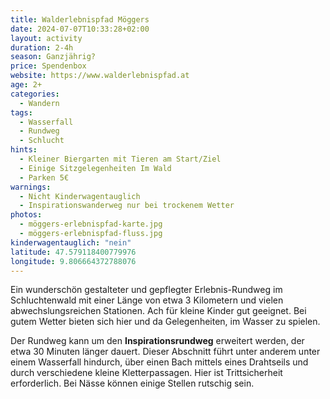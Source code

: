 ```yaml
---
title: Walderlebnispfad Möggers
date: 2024-07-07T10:33:28+02:00
layout: activity
duration: 2-4h
season: Ganzjährig?
price: Spendenbox
website: https://www.walderlebnispfad.at
age: 2+
categories:
  - Wandern
tags:
  - Wasserfall
  - Rundweg
  - Schlucht
hints:
  - Kleiner Biergarten mit Tieren am Start/Ziel
  - Einige Sitzgelegenheiten Im Wald
  - Parken 5€
warnings:
  - Nicht Kinderwagentauglich
  - Inspirationswanderweg nur bei trockenem Wetter
photos: 
  - möggers-erlebnispfad-karte.jpg
  - möggers-erlebnispfad-fluss.jpg
kinderwagentauglich: "nein"
latitude: 47.579118400779976
longitude: 9.806664372788076
---
```

Ein wunderschön gestalteter und gepflegter Erlebnis-Rundweg im Schluchtenwald mit einer Länge von etwa 3 Kilometern und vielen abwechslungsreichen Stationen. Ach für kleine Kinder gut geeignet. Bei gutem Wetter bieten sich hier und da Gelegenheiten, im Wasser zu spielen.

Der Rundweg kann um den **Inspirationsrundweg** erweitert werden, der etwa 30 Minuten länger dauert. Dieser Abschnitt führt unter anderem unter einem Wasserfall hindurch, über einen Bach mittels eines Drahtseils und durch verschiedene kleine Kletterpassagen. Hier ist Trittsicherheit erforderlich. Bei Nässe können einige Stellen rutschig sein.

